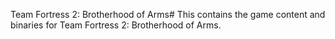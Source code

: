 Team Fortress 2: Brotherhood of Arms#
This contains the game content and binaries for Team Fortress 2: Brotherhood of Arms.
